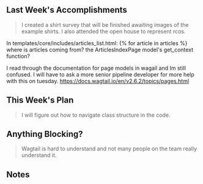 ## Last Week's Accomplishments
> I created a shirt survey that will be finished awaiting images of the example shirts. I also attended the open house to represent rcos.

In templates/core/includes/articles_list.html:    {% for article in articles %}
where is articles coming from?
the ArticlesIndexPage model's get_context function?

I read through the documentation for page models in wagail and Im still confused. I will have to ask a more senior pipeline developer for more help with this on tuesday. https://docs.wagtail.io/en/v2.6.2/topics/pages.html


## This Week's Plan
> I will figure out how to navigate class structure in the code. 

## Anything Blocking?
> Wagtail is hard to understand and not many people on the team really understand it.

## Notes
> 